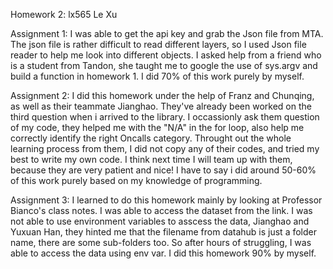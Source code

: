 Homework 2:
lx565 Le Xu


Assignment 1: 
I was able to get the api key and grab the Json file from MTA. The json file is rather difficult to read different layers, 
so I used Json file reader to help me look into different objects.
I asked help from a friend who is a student from Tandon, she taught me to google the use of sys.argv and build a function in homework 1.
I did 70% of this work purely by myself. 


Assignment 2:
I did this homework under the help of Franz and Chunqing, as well as their teammate Jianghao. They've already been worked on the third question
when i arrived to the library. I occassionly ask them question of my code, they helped me with the "N/A" in the for loop, also help me correctly 
identify the right Oncalls category. Throught out the whole learning process from them, I did not copy any of their codes, and tried my best
to write my own code. I think next time I will team up with them, because they are very patient and nice! 
I have to say i did around 50-60% of this work purely based on my knowledge of programming.

Assignment 3:
I learned to do this homework mainly by looking at Professor Bianco's class notes. I was able to access the dataset from the link.
I was not able to use environment variables to asscess the data, Jianghao and Yuxuan Han, they hinted me that the filename from datahub is
just a folder name, there are some sub-folders too. So after hours of struggling, I was able to access the data using env var. 
I did this homework 90% by myself.



